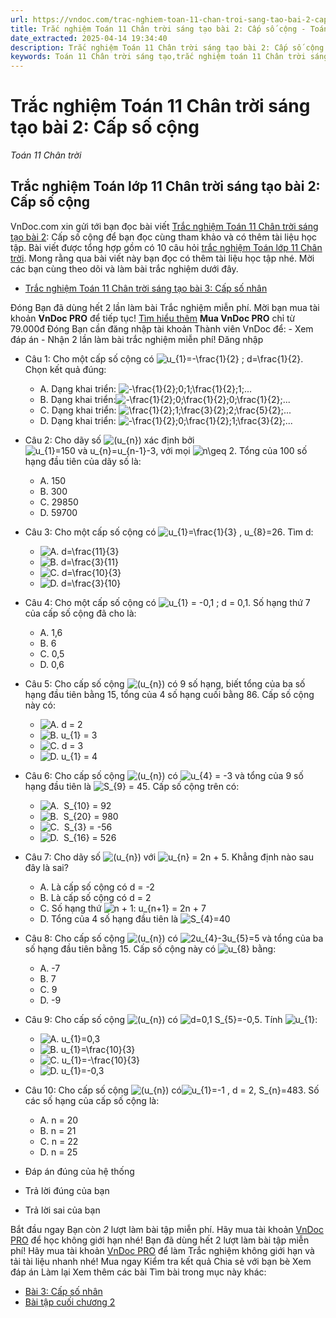 ```yaml
---
url: https://vndoc.com/trac-nghiem-toan-11-chan-troi-sang-tao-bai-2-cap-so-cong-303539
title: Trắc nghiệm Toán 11 Chân trời sáng tạo bài 2: Cấp số cộng - Toán 11 Chân trời - VnDoc.com
date_extracted: 2025-04-14 19:34:40
description: Trắc nghiệm Toán 11 Chân trời sáng tạo bài 2: Cấp số cộng được VnDoc.com sưu tầm và xin gửi tới bạn đọc cùng tham khảo để có thêm tài liệu học tập môn Toán 11 Chân trời sáng tạo nhé.
keywords: Toán 11 Chân trời sáng tạo,trắc nghiệm toán 11 Chân trời sáng tạo,toán lớp 11 Chân trời sáng tạo,trắc nghiệm toán 11 chân trời,toán 11 chân trời,trắc nghiệm toán 11,trắc nghiệm toán 11 Chân trời sáng tạo bài 2,Trắc nghiệm Toán 11 Chân trời sáng tạo bài 2 Cấp số cộng,bài 2 Cấp số cộng,Cấp số cộng
---
```


# Trắc nghiệm Toán 11 Chân trời sáng tạo bài 2: Cấp số cộng
 _Toán 11 Chân trời_
## Trắc nghiệm Toán lớp 11 Chân trời sáng tạo bài 2: Cấp số cộng
VnDoc.com xin gửi tới bạn đọc bài viết [Trắc nghiệm Toán 11 Chân trời sáng tạo bài 2](<https://vndoc.com/trac-nghiem-toan-11-chan-troi-sang-tao-bai-2-cap-so-cong-303539>): Cấp số cộng để bạn đọc cùng tham khảo và có thêm tài liệu học tập. Bài viết được tổng hợp gồm có 10 câu hỏi [trắc nghiệm Toán lớp 11 Chân trời](<https://vndoc.com/trac-nghiem-toan-11-chan-troi-sang-tao>). Mong rằng qua bài viết này bạn đọc có thêm tài liệu học tập nhé. Mời các bạn cùng theo dõi và làm bài trắc nghiệm dưới đây.
  * [Trắc nghiệm Toán 11 Chân trời sáng tạo bài 3: Cấp số nhân](<https://vndoc.com/trac-nghiem-toan-11-chan-troi-sang-tao-bai-3-cap-so-nhan-303543>)

Đóng
Bạn đã dùng hết 2 lần làm bài Trắc nghiệm miễn phí. Mời bạn mua tài khoản **VnDoc PRO** để tiếp tục\! [Tìm hiểu thêm](</pro>)
**Mua VnDoc PRO** chỉ từ 79.000đ
Đóng
Bạn cần đăng nhập tài khoản Thành viên VnDoc để:
\- Xem đáp án
\- Nhận 2 lần làm bài trắc nghiệm miễn phí\!
Đăng nhập 
  * Câu 1:
Cho một cấp số cộng có ![u_{1}=-\\frac{1}{2} ; d=\\frac{1}{2}](https://tex.vdoc.vn?tex=u_%7B1%7D%3D-%5Cfrac%7B1%7D%7B2%7D%20%3B%20d%3D%5Cfrac%7B1%7D%7B2%7D). Chọn kết quả đúng:
    * A. Dạng khai triển: ![-\\frac{1}{2};0;1;\\frac{1}{2};1;...](https://tex.vdoc.vn?tex=-%5Cfrac%7B1%7D%7B2%7D%3B0%3B1%3B%5Cfrac%7B1%7D%7B2%7D%3B1%3B...)
    * B. Dạng khai triển:![-\\frac{1}{2};0;\\frac{1}{2};0;\\frac{1}{2};...](https://tex.vdoc.vn?tex=-%5Cfrac%7B1%7D%7B2%7D%3B0%3B%5Cfrac%7B1%7D%7B2%7D%3B0%3B%5Cfrac%7B1%7D%7B2%7D%3B...)
    * C. Dạng khai triển: ![\\frac{1}{2};1;\\frac{3}{2};2;\\frac{5}{2};...](https://tex.vdoc.vn?tex=%5Cfrac%7B1%7D%7B2%7D%3B1%3B%5Cfrac%7B3%7D%7B2%7D%3B2%3B%5Cfrac%7B5%7D%7B2%7D%3B...)
    * D. Dạng khai triển: ![-\\frac{1}{2};0;\\frac{1}{2};1;\\frac{3}{2};...](https://tex.vdoc.vn?tex=-%5Cfrac%7B1%7D%7B2%7D%3B0%3B%5Cfrac%7B1%7D%7B2%7D%3B1%3B%5Cfrac%7B3%7D%7B2%7D%3B...)
  * Câu 2:
Cho dãy số ![\(u_{n}\)](https://tex.vdoc.vn?tex=\(u_%7Bn%7D\)) xác định bởi ![u_{1}=150 và u_{n}=u_{n-1}-3](https://tex.vdoc.vn?tex=u_%7B1%7D%3D150%20v%C3%A0%20u_%7Bn%7D%3Du_%7Bn-1%7D-3), với mọi ![n\\geq 2](https://tex.vdoc.vn?tex=n%5Cgeq%202). Tổng của 100 số hạng đầu tiên của dãy số là:
    * A. 150
    * B. 300
    * C. 29850
    * D. 59700
  * Câu 3:
Cho một cấp số cộng có ![u_{1}=\\frac{1}{3} , u_{8}=26](https://tex.vdoc.vn?tex=u_%7B1%7D%3D%5Cfrac%7B1%7D%7B3%7D%20%2C%20u_%7B8%7D%3D26). Tìm d:
    * ![A. d=\\frac{11}{3}](https://tex.vdoc.vn?tex=A.%20d%3D%5Cfrac%7B11%7D%7B3%7D)
    * ![B. d=\\frac{3}{11}](https://tex.vdoc.vn?tex=B.%20d%3D%5Cfrac%7B3%7D%7B11%7D)
    * ![C. d=\\frac{10}{3}](https://tex.vdoc.vn?tex=C.%20d%3D%5Cfrac%7B10%7D%7B3%7D)
    * ![D. d=\\frac{3}{10}](https://tex.vdoc.vn?tex=D.%20d%3D%5Cfrac%7B3%7D%7B10%7D)
  * Câu 4:
Cho một cấp số cộng có ![u_{1}](https://tex.vdoc.vn?tex=u_%7B1%7D) = -0,1 ; d = 0,1. Số hạng thứ 7 của cấp số cộng đã cho là:
    * A. 1,6
    * B. 6
    * C. 0,5
    * D. 0,6
  * Câu 5:
Cho cấp số cộng ![\(u_{n}\)](https://tex.vdoc.vn?tex=\(u_%7Bn%7D\)) có 9 số hạng, biết tổng của ba số hạng đầu tiên bằng 15, tổng của 4 số hạng cuối bằng 86. Cấp số cộng này có:
    * ![A. d = 2](https://tex.vdoc.vn?tex=A.%20d%20%3D%202)
    * ![B. u_{1} = 3](https://tex.vdoc.vn?tex=B.%20u_%7B1%7D%20%3D%203)
    * ![C. d = 3](https://tex.vdoc.vn?tex=C.%20d%20%3D%203)
    * ![D. u_{1} = 4](https://tex.vdoc.vn?tex=D.%20u_%7B1%7D%20%3D%204)
  * Câu 6:
Cho cấp số cộng ![\(u_{n}\)](https://tex.vdoc.vn?tex=\(u_%7Bn%7D\)) có ![u_{4} = -3](https://tex.vdoc.vn?tex=u_%7B4%7D%20%3D%20-3) và tổng của 9 số hạng đầu tiên là ![S_{9} = 45](https://tex.vdoc.vn?tex=S_%7B9%7D%20%3D%2045). Cấp số cộng trên có:
    * ![A.  S_{10} = 92](https://tex.vdoc.vn?tex=A.%C2%A0%20S_%7B10%7D%20%3D%2092)
    * ![B.  S_{20} = 980](https://tex.vdoc.vn?tex=B.%C2%A0%20S_%7B20%7D%20%3D%20980)
    * ![C.  S_{3} = -56](https://tex.vdoc.vn?tex=C.%C2%A0%20S_%7B3%7D%20%3D%20-56)
    * ![D.  S_{16} = 526](https://tex.vdoc.vn?tex=D.%C2%A0%20S_%7B16%7D%20%3D%20526)
  * Câu 7:
Cho dãy số ![\(u_{n}\)](https://tex.vdoc.vn?tex=\(u_%7Bn%7D\)) với ![u_{n} = 2n + 5](https://tex.vdoc.vn?tex=u_%7Bn%7D%20%3D%202n%20%2B%205). Khẳng định nào sau đây là sai?
    * A. Là cấp số cộng có d = -2
    * B. Là cấp số cộng có d = 2
    * C. Số hạng thứ ![n + 1: u_{n+1} = 2n + 7](https://tex.vdoc.vn?tex=n%20%2B%201%3A%20u_%7Bn%2B1%7D%20%3D%202n%20%2B%207)
    * D. Tổng của 4 số hạng đầu tiên là ![S_{4}=40](https://tex.vdoc.vn?tex=S_%7B4%7D%3D40)
  * Câu 8:
Cho cấp số cộng ![\(u_{n}\)](https://tex.vdoc.vn?tex=\(u_%7Bn%7D\)) có ![2u_{4}-3u_{5}=5](https://tex.vdoc.vn?tex=2u_%7B4%7D-3u_%7B5%7D%3D5) và tổng của ba số hạng đầu tiên bằng 15. Cấp số cộng này có ![u_{8}](https://tex.vdoc.vn?tex=u_%7B8%7D) bằng:
    * A. -7
    * B. 7
    * C. 9
    * D. -9
  * Câu 9:
Cho cấp số cộng ![\(u_{n}\)](https://tex.vdoc.vn?tex=\(u_%7Bn%7D\)) có ![d=0,1 S_{5}=-0,5](https://tex.vdoc.vn?tex=d%3D0%2C1%20S_%7B5%7D%3D-0%2C5). Tính ![u_{1}](https://tex.vdoc.vn?tex=u_%7B1%7D):
    * ![A. u_{1}=0,3](https://tex.vdoc.vn?tex=A.%20u_%7B1%7D%3D0%2C3)
    * ![B. u_{1}=\\frac{10}{3}](https://tex.vdoc.vn?tex=B.%20u_%7B1%7D%3D%5Cfrac%7B10%7D%7B3%7D)
    * ![C. u_{1}=-\\frac{10}{3}](https://tex.vdoc.vn?tex=C.%20u_%7B1%7D%3D-%5Cfrac%7B10%7D%7B3%7D)
    * ![D. u_{1}=-0,3](https://tex.vdoc.vn?tex=D.%20u_%7B1%7D%3D-0%2C3)
  * Câu 10:
Cho cấp số cộng ![\(u_{n}\)](https://tex.vdoc.vn?tex=\(u_%7Bn%7D\)) có![u_{1}=-1 , d = 2, S_{n}=483](https://tex.vdoc.vn?tex=u_%7B1%7D%3D-1%20%2C%20d%20%3D%202%2C%20S_%7Bn%7D%3D483). Số các số hạng của cấp số cộng là:
    * A. n = 20
    * B. n = 21
    * C. n = 22
    * D. n = 25

  * Đáp án đúng của hệ thống
  * Trả lời đúng của bạn
  * Trả lời sai của bạn

Bắt đầu ngay
Bạn còn _2_ lượt làm bài tập miễn phí. Hãy mua tài khoản [VnDoc PRO](</pro>) để học không giới hạn nhé\!  Bạn đã dùng hết 2 lượt làm bài tập miễn phí\! Hãy mua tài khoản [VnDoc PRO](</pro>) để làm Trắc nghiệm không giới hạn và tải tài liệu nhanh nhé\!  Mua ngay
Kiểm tra kết quả Chia sẻ với bạn bè Xem đáp án Làm lại
Xem thêm các bài Tìm bài trong mục này khác:
  * [Bài 3: Cấp số nhân](</trac-nghiem-toan-11-chan-troi-sang-tao-bai-3-cap-so-nhan-303543>)
  * [Bài tập cuối chương 2](</trac-nghiem-toan-11-chan-troi-sang-tao-bai-tap-cuoi-chuong-2-303617>)

